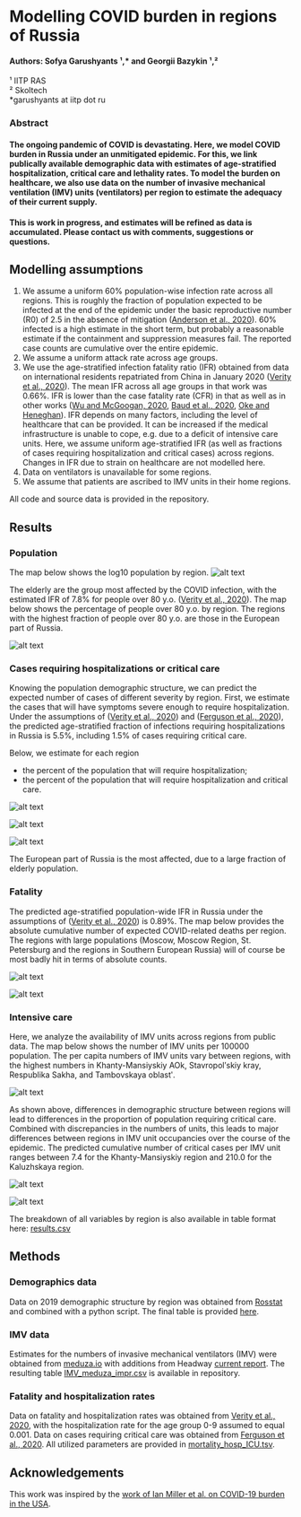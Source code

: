 # Modelling COVID burden in regions of Russia
#### Authors: Sofya Garushyants &#x00B9;,* and Georgii Bazykin &#x00B9;,&#x00B2;
&#x00B9; IITP RAS  
&#x00B2; Skoltech  
*garushyants at iitp dot ru

### Abstract

#### The ongoing pandemic of COVID is devastating. Here, we model COVID burden in Russia under an unmitigated epidemic. For this, we link publically available demographic data with estimates of age-stratified hospitalization, critical care and lethality rates. To model the burden on healthcare, we also use data on the number of invasive mechanical ventilation (IMV) units (ventilators) per region to estimate the adequacy of their current supply. 

#### This is work in progress, and estimates will be refined as data is accumulated. Please contact us with comments, suggestions or questions.

## Modelling assumptions
1. We assume a uniform 60% population-wise infection rate across all regions. This is roughly the fraction of population expected to be infected at the end of the epidemic under the basic reproductive number (R0) of 2.5 in the absence of mitigation ([Anderson et al., 2020](https://www.thelancet.com/journals/lancet/article/PIIS0140-6736(20)30567-5/fulltext)). 60% infected is a high estimate in the short term, but probably a reasonable estimate if the containment and suppression measures fail. The reported case counts are cumulative over the entire epidemic.
2. We assume a uniform attack rate across age groups.
3. We use the age-stratified infection fatality ratio (IFR) obtained from data on international residents repatriated from China in January 2020 ([Verity et al., 2020](https://www.medrxiv.org/content/10.1101/2020.03.09.20033357v1.full.pdf)). The mean IFR across all age groups in that work was 0.66%. IFR is lower than the case fatality rate (CFR) in that as well as in other works ([Wu and McGoogan, 2020](https://jamanetwork.com/journals/jama/fullarticle/2762130?guestAccessKey=bdcca6fa-a48c-4028-8406-7f3d04a3e932&utm_source=For_The_Media&utm_medium=referral&utm_campaign=ftm_links&utm_content=tfl&utm_term=022420&mod=article_inline), [Baud et al., 2020](https://www.thelancet.com/journals/laninf/article/PIIS1473-3099(20)30195-X/fulltext), [Oke and Heneghan](https://www.cebm.net/global-covid-19-case-fatality-rates/)). IFR depends on many factors, including the level of healthcare that can be provided. It can be increased if the medical infrastructure is unable to cope, e.g. due to a deficit of intensive care units. Here, we assume uniform age-stratified IFR (as well as fractions of cases requiring hospitalization and critical cases) across regions. Changes in IFR due to strain on healthcare are not modelled here.
4. Data on ventilators is unavailable for some regions.
5. We assume that patients are ascribed to IMV units in their home regions. 

All code and source data is provided in the repository.

## Results
### Population 


The map below shows the log10 population by region.
![alt text](https://github.com/garushyants/covid19_russia_mapping/blob/master/Figures/Fig0population.png)

The elderly are the group most affected by the COVID infection, with the estimated IFR of 7.8% for people over 80 y.o. ([Verity et al., 2020](https://www.medrxiv.org/content/10.1101/2020.03.09.20033357v1.full.pdf)). The map below shows the percentage of people over 80 y.o. by region. The regions with the highest fraction of people over 80 y.o. are those in the European part of Russia.

![alt text](https://github.com/garushyants/covid19_russia_mapping/blob/master/Figures/Fig1perc80.png)


### Cases requiring hospitalizations or critical care

Knowing the population demographic structure, we can predict the expected number of cases of different severity by region. First, we estimate the cases that will have symptoms severe enough to require hospitalization. Under the assumptions of ([Verity et al., 2020](https://www.medrxiv.org/content/10.1101/2020.03.09.20033357v1.full.pdf)) and ([Ferguson et al., 2020](https://www.imperial.ac.uk/media/imperial-college/medicine/sph/ide/gida-fellowships/Imperial-College-COVID19-NPI-modelling-16-03-2020.pdf)), the predicted age-stratified fraction of infections requiring hospitalizations in Russia is 5.5%, including 1.5% of cases requiring critical care.

Below, we estimate for each region
- the percent of the population that will require hospitalization;
- the percent of the population that will require hospitalization and critical care.

![alt text](https://github.com/garushyants/covid19_russia_mapping/blob/master/Figures/Fig3hospitalized.png)

![alt text](https://github.com/garushyants/covid19_russia_mapping/blob/master/Figures/Fig4critical.png)

![alt text](https://github.com/garushyants/covid19_russia_mapping/blob/master/Figures/Table1.png)

The European part of Russia is the most affected, due to a large fraction of elderly population.


### Fatality 
The predicted age-stratified population-wide IFR in Russia under the assumptions of ([Verity et al., 2020](https://www.medrxiv.org/content/10.1101/2020.03.09.20033357v1.full.pdf)) is 0.89%. The map below provides the absolute cumulative number of expected COVID-related deaths per region. The regions with large populations (Moscow, Moscow Region, St. Petersburg and the regions in Southern European Russia) will of course be most badly hit in terms of absolute counts. 

![alt text](https://github.com/garushyants/covid19_russia_mapping/blob/master/Figures/Fig2mortality.png)

![alt text](https://github.com/garushyants/covid19_russia_mapping/blob/master/Figures/Table2.png)

### Intensive care

Here, we analyze the availability of IMV units across regions from public data. The map below shows the number of IMV units per 100000 population. The per capita numbers of IMV units vary between regions, with the highest numbers in Khanty-Mansiyskiy AOk, Stavropolʹskiy kray, Respublika Sakha, and Tambovskaya oblastʹ.

![alt text](https://github.com/garushyants/covid19_russia_mapping/blob/master/Figures/Fig5IMVper100000.png)

As shown above, differences in demographic structure between regions will lead to differences in the proportion of population requiring critical care. Combined with discrepancies in the numbers of units, this leads to major differences between regions in IMV unit occupancies over the course of the epidemic. The predicted cumulative number of critical cases per IMV unit ranges between 7.4 for the Khanty-Mansiyskiy region and 210.0 for the Kaluzhskaya region. 

![alt text](https://github.com/garushyants/covid19_russia_mapping/blob/master/Figures/Fig6CasesperIMV.png)

![alt text](https://github.com/garushyants/covid19_russia_mapping/blob/master/Figures/Table3.png)

The breakdown of all variables by region is also available in table format here: [results.csv](https://github.com/garushyants/covid19_russia_mapping/blob/master/results.csv)

## Methods
### Demographics data
Data on 2019 demographic structure by region was obtained from [Rosstat](https://gks.ru/bgd/regl/b19_111/Main.htm) and combined with a python script.
The final table is provided  [here](https://github.com/garushyants/covid19_russia_mapping/blob/master/rosstat_combined.tsv).

### IMV data
Estimates for the numbers of invasive mechanical ventilators (IMV) were obtained from [meduza.io](https://meduza.io/feature/2020/03/20/v-italii-iz-za-koronavirusa-katastroficheski-ne-hvataet-apparatov-ivl-v-rossii-ih-gorazdo-bolshe-no-eto-ne-znachit-chto-my-luchshe-gotovy-k-epidemii) with additions from Headway [current report](https://www.hwcompany.ru/blog/expert/nali4ie_apparatov_ivl_na_22_03_2020).
The resulting table [IMV_meduza_impr.csv](https://github.com/garushyants/covid19_russia_mapping/blob/master/IMV_meduza_impr.csv) is available in repository.

### Fatality and hospitalization rates
Data on fatality and hospitalization rates was obtained from [Verity et al., 2020](https://www.medrxiv.org/content/10.1101/2020.03.09.20033357v1.full.pdf), with the hospitalization rate for the age group 0-9 assumed to equal 0.001. Data on cases requiring critical care was obtained from [Ferguson et al., 2020](https://www.imperial.ac.uk/media/imperial-college/medicine/sph/ide/gida-fellowships/Imperial-College-COVID19-NPI-modelling-16-03-2020.pdf). 
All utilized parameters are provided in [mortality_hosp_ICU.tsv](https://github.com/garushyants/covid19_russia_mapping/blob/master/mortality_hosp_ICU.tsv).

## Acknowledgements
This work was inspired by the [work of Ian Miller et al. on COVID-19 burden in the USA](https://github.com/ianfmiller/covid19-burden-mapping/blob/master/README.md).

